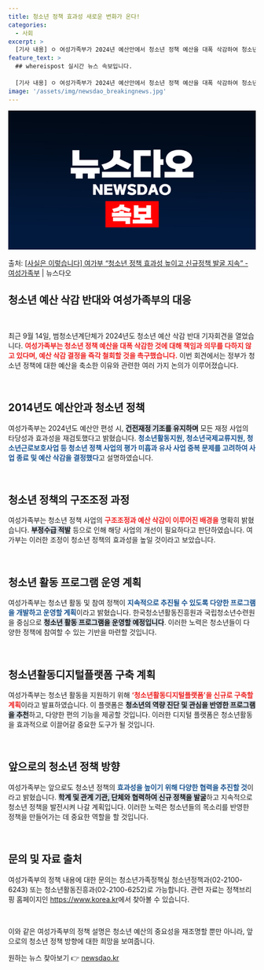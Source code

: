 ```yaml
---
title: 청소년 정책 효과성 새로운 변화가 온다!
categories:
  - 사회
excerpt: >
  [기사 내용] ㅇ 여성가족부가 2024년 예산안에서 청소년 정책 예산을 대폭 삭감하여 청소년 주무부처로서 책…
feature_text: >
  ## whereispost 실시간 뉴스 속보입니다.

  [기사 내용] ㅇ 여성가족부가 2024년 예산안에서 청소년 정책 예산을 대폭 삭감하여 청소년 주무부처로서 책…
image: '/assets/img/newsdao_breakingnews.jpg'
---
```


![뉴스다오 속보](/assets/img/newsdao_breakingnews.jpg)

<p>출처: <a href="https://newsdao.kr/1959" rel="dofollow">[사실은 이렇습니다] 여가부 “청소년 정책 효과성 높이고 신규정책 발굴 지속” - 여성가족부</a> | 뉴스다오</p>

<h2 data-ke-size="size26">청소년 예산 삭감 반대와 여성가족부의 대응</h2>

<p data-ke-size="size16">&nbsp;</p>

최근 9월 14일, 범청소년계단체가 2024년도 청소년 예산 삭감 반대 기자회견을 열었습니다. <b><span style="color: #ee2323;">여성가족부는 청소년 정책 예산을 대폭 삭감한 것에 대해 책임과 의무를 다하지 않고 있다며, 예산 삭감 결정을 즉각 철회할 것을 촉구했습니다.</span></b> 이번 회견에서는 정부가 청소년 정책에 대한 예산을 축소한 이유와 관련한 여러 가지 논의가 이루어졌습니다.

<p data-ke-size="size16">&nbsp;</p>

<h2 data-ke-size="size26">2014년도 예산안과 청소년 정책</h2>

여성가족부는 2024년도 예산안 편성 시, <b><span style="background-color: #21538527;">건전재정 기조를 유지하며</span></b> 모든 재정 사업의 타당성과 효과성을 재검토했다고 밝혔습니다. <b><span style="color: #1a5490;">청소년활동지원, 청소년국제교류지원, 청소년근로보호사업 등 청소년 정책 사업의 평가 미흡과 유사 사업 중복 문제를 고려하여 사업 종료 및 예산 삭감을 결정했다</span></b>고 설명하였습니다.

<p data-ke-size="size16">&nbsp;</p>

<h2 data-ke-size="size26">청소년 정책의 구조조정 과정</h2>

여성가족부는 청소년 정책 사업의 <b><span style="color: #ee2323;">구조조정과 예산 삭감이 이루어진 배경을</span></b> 명확히 밝혔습니다. <b><span style="background-color: #21538527;">부정수급 적발</span></b> 등으로 인해 해당 사업의 개선이 필요하다고 판단하였습니다. 여가부는 이러한 조정이 청소년 정책의 효과성을 높일 것이라고 보았습니다.

<p data-ke-size="size16">&nbsp;</p>

<h2 data-ke-size="size26">청소년 활동 프로그램 운영 계획</h2>

여성가족부는 청소년 활동 및 참여 정책이 <b><span style="color: #1a5490;">지속적으로 추진될 수 있도록 다양한 프로그램을 개발하고 운영할 계획</span></b>이라고 밝혔습니다. 한국청소년활동진흥원과 국립청소년수련원을 중심으로 <b><span style="background-color: #21538527;">청소년 활동 프로그램을 운영할 예정입니다</span></b>. 이러한 노력은 청소년들이 다양한 정책에 참여할 수 있는 기반을 마련할 것입니다.

<p data-ke-size="size16">&nbsp;</p>

<h2 data-ke-size="size26">청소년활동디지털플랫폼 구축 계획</h2>

여성가족부는 청소년 활동을 지원하기 위해 <b><span style="color: #ee2323;">‘청소년활동디지털플랫폼’을 신규로 구축할 계획</span></b>이라고 발표하였습니다. 이 플랫폼은 <b><span style="background-color: #21538527;">청소년의 역량 진단 및 관심을 반영한 프로그램을 추천</span></b>하고, 다양한 편의 기능을 제공할 것입니다. 이러한 디지털 플랫폼은 청소년활동을 효과적으로 이끌어갈 중요한 도구가 될 것입니다.

<p data-ke-size="size16">&nbsp;</p>

<h2 data-ke-size="size26">앞으로의 청소년 정책 방향</h2>

여성가족부는 앞으로도 청소년 정책의 <b><span style="color: #1a5490;">효과성을 높이기 위해 다양한 협력을 추진할 것</span></b>이라고 밝혔습니다. <b><span style="background-color: #21538527;">학계 및 관계 기관, 단체와 협력하여 신규 정책을 발굴</span></b>하고 지속적으로 청소년 정책을 발전시켜 나갈 계획입니다. 이러한 노력은 청소년들의 목소리를 반영한 정책을 만들어가는 데 중요한 역할을 할 것입니다.

<p data-ke-size="size16">&nbsp;</p>

<h2 data-ke-size="size26">문의 및 자료 출처</h2>

여성가족부의 정책 내용에 대한 문의는 청소년가족정책실 청소년정책과(02-2100-6243) 또는 청소년활동진흥과(02-2100-6252)로 가능합니다. 관련 자료는 정책브리핑 홈페이지인 <a href="https://https://www.korea.kr">https://www.korea.kr</a>에서 찾아볼 수 있습니다.

<p data-ke-size="size16">&nbsp;</p>

이와 같은 여성가족부의 정책 설명은 청소년 예산의 중요성을 재조명할 뿐만 아니라, 앞으로의 청소년 정책 방향에 대한 희망을 보여줍니다. 

원하는 뉴스 찾아보기 👉 <a href="https://newsdao.kr" rel="dofollow">newsdao.kr</a>


